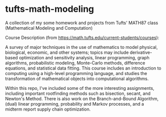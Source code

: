 # tufts-math-modeling
A collection of my some homework and projects from Tufts' MATH87 class (Mathematical Modeling and Computation)

Course Description (from https://math.tufts.edu/current-students/courses):

A survey of major techniques in the use of mathematics to model physical, biological, economic, and other systems; topics may include derivative-based optimization and sensitivity analysis, linear programming, graph algorithms, probabilistic modeling, Monte-Carlo methods, difference equations, and statistical data fitting. This course includes an introduction to computing using a high-level programming language, and studies the transformation of mathematical objects into computational algorithms. 

Within this repo, I've included some of the more interesting assignments, including important rootfinding methods such as bisection, secant, and Newton's Method. There is also work on the Branch-and-Bound Algorithm, (dual) linear programming, probability and Markov processes, and a midterm report supply chain optimization.
